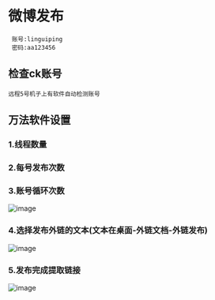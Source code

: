 # 微博发布
     账号:linguiping
     密码:aa123456
## 检查ck账号
    远程5号机子上有软件自动检测账号

## 万法软件设置
### 1.线程数量
### 2.每号发布次数
### 3.账号循环次数
![image](https://github.com/user-attachments/assets/63af87d9-1402-493d-8d64-346f6347ef0e)
### 4.选择发布外链的文本(文本在桌面-外链文档-外链发布)
![image](https://github.com/user-attachments/assets/c2c64532-f510-4af2-8180-98c0ea733317)
### 5.发布完成提取链接
![image](https://github.com/user-attachments/assets/40ac18ce-0886-43a4-a36a-f914cd37a6c6)

